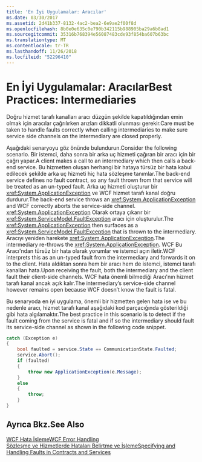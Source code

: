 ```yaml
---
title: 'En İyi Uygulamalar: Aracılar'
ms.date: 03/30/2017
ms.assetid: 2d41b337-8132-4ac2-bea2-6e9ae2f00f8d
ms.openlocfilehash: 8b0e0e635c0e790b342115b988905ba29a6b8ad1
ms.sourcegitcommit: 35316b768394e56087483cde93f854ba607b63bc
ms.translationtype: MT
ms.contentlocale: tr-TR
ms.lasthandoff: 11/26/2018
ms.locfileid: "52296410"
---
```

# <a name="best-practices-intermediaries"></a><span data-ttu-id="6dc5f-102">En İyi Uygulamalar: Aracılar</span><span class="sxs-lookup"><span data-stu-id="6dc5f-102">Best Practices: Intermediaries</span></span>
<span data-ttu-id="6dc5f-103">Doğru hizmet tarafı kanalları aracı düzgün şekilde kapatıldığından emin olmak için aracılar çağrılırken arızları dikkatli olunması gerekir.</span><span class="sxs-lookup"><span data-stu-id="6dc5f-103">Care must be taken to handle faults correctly when calling intermediaries to make sure service side channels on the intermediary are closed properly.</span></span>  
  
 <span data-ttu-id="6dc5f-104">Aşağıdaki senaryoyu göz önünde bulundurun.</span><span class="sxs-lookup"><span data-stu-id="6dc5f-104">Consider the following scenario.</span></span> <span data-ttu-id="6dc5f-105">Bir istemci, daha sonra bir arka uç hizmeti çağıran bir aracı için bir çağrı yapar.</span><span class="sxs-lookup"><span data-stu-id="6dc5f-105">A client makes a call to an intermediary which then calls a back-end service.</span></span>  <span data-ttu-id="6dc5f-106">Bu hizmetten oluşan herhangi bir hataya türsüz bir hata kabul edilecek şekilde arka uç hizmeti hiç hata sözleşme tanımlar.</span><span class="sxs-lookup"><span data-stu-id="6dc5f-106">The back-end service defines no fault contract, so any fault thrown from that service will be treated as an un-typed fault.</span></span>  <span data-ttu-id="6dc5f-107">Arka uç hizmeti oluşturur bir <xref:System.ApplicationException> ve WCF hizmet tarafı kanal doğru durdurur.</span><span class="sxs-lookup"><span data-stu-id="6dc5f-107">The back-end service throws an <xref:System.ApplicationException> and WCF correctly aborts the service-side channel.</span></span> <span data-ttu-id="6dc5f-108"><xref:System.ApplicationException> Olarak ortaya çıkarır bir <xref:System.ServiceModel.FaultException> aracı için oluşturulur.</span><span class="sxs-lookup"><span data-stu-id="6dc5f-108">The <xref:System.ApplicationException> then surfaces as a <xref:System.ServiceModel.FaultException> that is thrown to the intermediary.</span></span> <span data-ttu-id="6dc5f-109">Aracıyı yeniden harekete <xref:System.ApplicationException>.</span><span class="sxs-lookup"><span data-stu-id="6dc5f-109">The intermediary re-throws the <xref:System.ApplicationException>.</span></span> <span data-ttu-id="6dc5f-110">WCF Bu Aracı'ndan türsüz bir hata olarak yorumlar ve istemci açın iletir.</span><span class="sxs-lookup"><span data-stu-id="6dc5f-110">WCF interprets this as an un-typed fault from the intermediary and forwards it on to the client.</span></span> <span data-ttu-id="6dc5f-111">Hata aldıktan sonra hem bir aracı hem de istemci, istemci tarafı kanalları hata.</span><span class="sxs-lookup"><span data-stu-id="6dc5f-111">Upon receiving the fault, both the intermediary and the client fault their client-side channels.</span></span> <span data-ttu-id="6dc5f-112">WCF hata önemli bilmediği Aracı'nın hizmet tarafı kanal ancak açık kalır.</span><span class="sxs-lookup"><span data-stu-id="6dc5f-112">The intermediary’s service-side channel however remains open because WCF doesn’t know the fault is fatal.</span></span>  
  
 <span data-ttu-id="6dc5f-113">Bu senaryoda en iyi uygulama, önemli bir hizmetten gelen hata ise ve bu nedenle aracı, hizmet tarafı kanal aşağıdaki kod parçacığında gösterildiği gibi hata algılamaktır.</span><span class="sxs-lookup"><span data-stu-id="6dc5f-113">The best practice in this scenario is to detect if the fault coming from the service is fatal and if so the intermediary should fault its service-side channel as shown in the following code snippet.</span></span>  
  
```csharp  
catch (Exception e)  
{  
    bool faulted = service.State == CommunicationState.Faulted;  
    service.Abort();  
    if (faulted)  
    {  
        throw new ApplicationException(e.Message);  
    }  
    else  
    {  
        throw;  
    }  
}  
```  
  
## <a name="see-also"></a><span data-ttu-id="6dc5f-114">Ayrıca Bkz.</span><span class="sxs-lookup"><span data-stu-id="6dc5f-114">See Also</span></span>  
 [<span data-ttu-id="6dc5f-115">WCF Hata İşleme</span><span class="sxs-lookup"><span data-stu-id="6dc5f-115">WCF Error Handling</span></span>](../../../docs/framework/wcf/wcf-error-handling.md)  
 [<span data-ttu-id="6dc5f-116">Sözleşme ve Hizmetlerde Hataları Belirtme ve İşleme</span><span class="sxs-lookup"><span data-stu-id="6dc5f-116">Specifying and Handling Faults in Contracts and Services</span></span>](../../../docs/framework/wcf/specifying-and-handling-faults-in-contracts-and-services.md)
